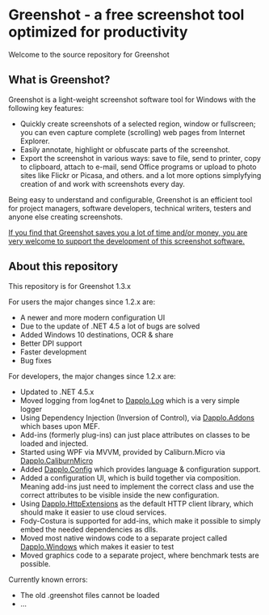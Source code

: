 Greenshot - a free screenshot tool optimized for productivity
=============================================================

Welcome to the source repository for Greenshot

What is Greenshot?
------------------

Greenshot is a light-weight screenshot software tool for Windows with the following key features:

* Quickly create screenshots of a selected region, window or fullscreen; you can even capture complete (scrolling) web pages from Internet Explorer.
* Easily annotate, highlight or obfuscate parts of the screenshot.
* Export the screenshot in various ways: save to file, send to printer, copy to clipboard, attach to e-mail, send Office programs or upload to photo sites like Flickr or Picasa, and others.
and a lot more options simplyfying creation of and work with screenshots every day.

Being easy to understand and configurable, Greenshot is an efficient tool for project managers, software developers, technical writers, testers and anyone else creating screenshots.


[If you find that Greenshot saves you a lot of time and/or money, you are very welcome to support the development of this screenshot software.](http://getgreenshot.org/support/)


About this repository
---------------------
This repository is for Greenshot 1.3.x

For users the major changes since 1.2.x are:
* A newer and more modern configuration UI
* Due to the update of .NET 4.5 a lot of bugs are solved
* Added Windows 10 destinations, OCR & share
* Better DPI support
* Faster development
* Bug fixes


For developers, the major changes since 1.2.x are:
* Updated to .NET 4.5.x
* Moved logging from log4net to [Dapplo.Log](https://github.com/dapplo/Dapplo.Log) which is a very simple logger
* Using Dependency Injection (Inversion of Control), via [Dapplo.Addons](https://github.com/dapplo/Dapplo.Addons) which bases upon MEF.
* Add-ins (formerly plug-ins) can just place attributes on classes to be loaded and injected.
* Started using WPF via MVVM, provided by Caliburn.Micro via [Dapplo.CaliburnMicro](https://github.com/dapplo/Dapplo.CaliburnMicro)
* Added [Dapplo.Config](https://github.com/dapplo/Dapplo.Config) which provides language & configuration support.
* Added a configuration UI, which is build together via composition. Meaning add-ins just need to implement the correct class and use the correct attributes to be visible inside the new configuration.
* Using [Dapplo.HttpExtensions](https://github.com/dapplo/Dapplo.HttpExtensions) as the default HTTP client library, which should make it easier to use cloud services.
* Fody-Costura is supported for add-ins, which make it possible to simply embed the needed dependencies as dlls.
* Moved most native windows code to a separate project called [Dapplo.Windows](https://github.com/dapplo/Dapplo.Windows) which makes it easier to test
* Moved graphics code to a separate project, where benchmark tests are possible.

Currently known errors:
* The old .greenshot files cannot be loaded
* ...

